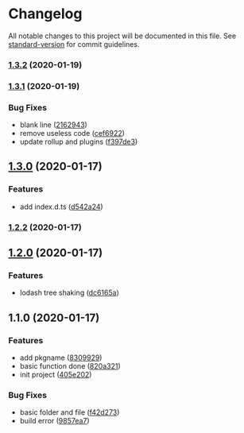 # Changelog

All notable changes to this project will be documented in this file. See [standard-version](https://github.com/conventional-changelog/standard-version) for commit guidelines.

### [1.3.2](https://github.com/juicecube/localStore/compare/v1.3.1...v1.3.2) (2020-01-19)

### [1.3.1](https://github.com/juicecube/localStore/compare/v1.3.0...v1.3.1) (2020-01-19)


### Bug Fixes

* blank line ([2162943](https://github.com/juicecube/localStore/commit/2162943fda7295208e7961442376e7393a844a27))
* remove useless code ([cef6922](https://github.com/juicecube/localStore/commit/cef69227e4bc2b3356838037c29cf42cd33ca587))
* update rollup and plugins ([f397de3](https://github.com/juicecube/localStore/commit/f397de3d429e966b1e122a42e3c60dba9dcc8cee))

## [1.3.0](https://github.com/juicecube/localStore/compare/v1.2.2...v1.3.0) (2020-01-17)


### Features

* add index.d.ts ([d542a24](https://github.com/juicecube/localStore/commit/d542a24ffd41ccb137a5a93f518c46173222a1a9))

### [1.2.2](https://github.com/juicecube/localStore/compare/v1.2.0...v1.2.2) (2020-01-17)

## [1.2.0](https://github.com/juicecube/localStore/compare/v1.1.0...v1.2.0) (2020-01-17)


### Features

* lodash tree shaking ([dc6165a](https://github.com/juicecube/localStore/commit/dc6165a1fadd7c9683be96639f23f561f01efc08))

## 1.1.0 (2020-01-17)


### Features

* add pkgname ([8309929](https://github.com/juicecube/localStore/commit/8309929f9b7b867d7dde2e791231ce6e759723fd))
* basic function done ([820a321](https://github.com/juicecube/localStore/commit/820a321c163b27f0010644450939d2c517158cbb))
* init project ([405e202](https://github.com/juicecube/localStore/commit/405e2028dafdc491720114053302d7f0d469db9f))


### Bug Fixes

* basic folder and file ([f42d273](https://github.com/juicecube/localStore/commit/f42d273f5f9f88c64b8ea68ba70b8115164e1365))
* build error ([9857ea7](https://github.com/juicecube/localStore/commit/9857ea7ef58c01129b068023a371e9221a9e04b0))
